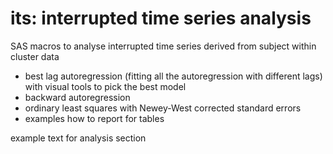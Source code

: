 # its: interrupted time series analysis
SAS macros to analyse interrupted time series derived from subject within cluster data
* best lag autoregression (fitting all the autoregression with different lags) with visual tools to pick the best model 
* backward autoregression
* ordinary least squares with Newey-West corrected standard errors
* examples how to report for tables


example text for analysis section


